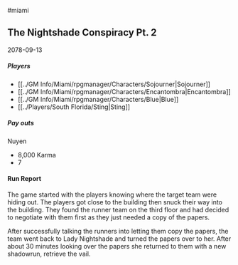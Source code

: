 #miami 

## The Nightshade Conspiracy Pt. 2
2078-09-13
##### Players
- [[../GM Info/Miami/rpgmanager/Characters/Sojourner|Sojourner]]
- [[../GM Info/Miami/rpgmanager/Characters/Encantombra|Encantombra]]
- [[../GM Info/Miami/rpgmanager/Characters/Blue|Blue]]
- [[../Players/South Florida/Sting|Sting]]

##### Pay outs
Nuyen
- 8,000
Karma
- 7

#### Run Report

The game started with the players knowing where the target team were hiding out. The players got close to the building then snuck their way into the building. They found the runner team on the third floor and had decided to negotiate with them first as they just needed a copy of the papers.

After successfully talking the runners into letting them copy the papers, the team went back to Lady Nightshade and turned the papers over to her. After about 30 minutes looking over the papers she returned to them with a new shadowrun, retrieve the vail.